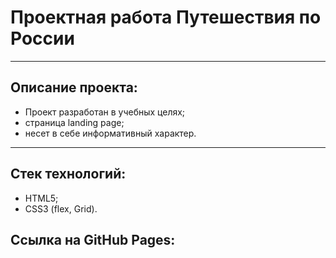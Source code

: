 #  Проектная работа **Путешествия по России**
___

## Описание проекта:

- Проект разработан в учебных целях;
- страница landing page;
- несет в себе информативный характер.
___

## Стек технологий:

- HTML5;
- CSS3 (flex, Grid).

## Ссылка на GitHub Pages: 
